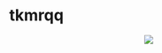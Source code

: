 # tkmrqq
<p align="center">
<img src="https://assets.pinterest.com/ext/embed.html?id=76983474875178122"/>
</p>
